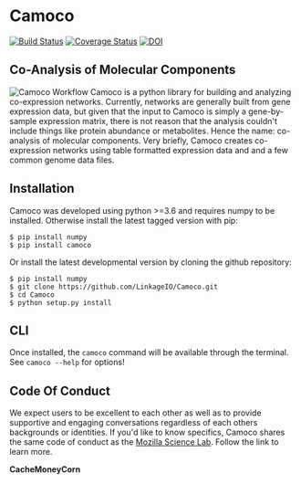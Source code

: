 Camoco
======
[![Build Status](https://travis-ci.org/LinkageIO/Camoco.svg?branch=master)](https://travis-ci.org/LinkageIO/Camoco)
[![Coverage Status](https://coveralls.io/repos/github/schae234/Camoco/badge.svg?branch=master)](https://coveralls.io/github/schae234/Camoco?branch=master)
[![DOI](https://zenodo.org/badge/15055703.svg)](https://zenodo.org/badge/latestdoi/15055703)

Co-Analysis of Molecular Components
-----------------------------------
![Camoco Workflow](https://s3-us-west-2.amazonaws.com/camoco/CamocoWorkflow.png)
Camoco is a python library for building and analyzing co-expression networks.
Currently, networks are generally built from gene expression data, but given
that the input to Camoco is simply a gene-by-sample expression matrix, there is
not reason that the analysis couldn't include things like protein abundance or
metabolites. Hence the name: co-analysis of molecular components. Very briefly,
Camoco creates co-expression networks using table formatted expression data and
and a few common genome data files.

Installation
------------
Camoco was developed using python >=3.6 and requires numpy to be installed.
Otherwise install the latest tagged version with pip:
```
$ pip install numpy
$ pip install camoco
```
Or install the latest developmental version by cloning the github repository:
```
$ pip install numpy
$ git clone https://github.com/LinkageIO/Camoco.git
$ cd Camoco
$ python setup.py install
```

CLI
---
Once installed, the `camoco` command will be available through the terminal.
See `camoco --help` for options!


Code Of Conduct
---------------
We expect users to be excellent to each other as well as to provide supportive
and engaging conversations regardless of each others backgrounds or identities.
If you'd like to know specifics, Camoco shares the same code of conduct as the
[Mozilla Science Lab](https://science.mozilla.org/code-of-conduct). Follow the 
link to learn more.

**CacheMoneyCorn**
